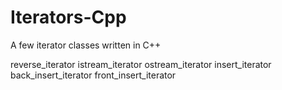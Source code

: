 # Iterators-Cpp
A few iterator classes written in C++


reverse_iterator
istream_iterator
ostream_iterator
insert_iterator
back_insert_iterator
front_insert_iterator 
